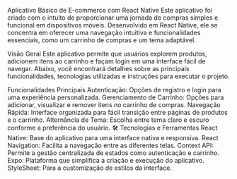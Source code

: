  Aplicativo Básico de E-commerce com React Native
Este aplicativo foi criado com o intuito de proporcionar uma jornada de compras simples e funcional em dispositivos móveis. Desenvolvido em React Native, ele se concentra em oferecer uma navegação intuitiva e funcionalidades essenciais, como um carrinho de compras e um tema adaptável.

 Visão Geral
Este aplicativo permite que usuários explorem produtos, adicionem itens ao carrinho e façam login em uma interface fácil de navegar. Abaixo, você encontrará detalhes sobre as principais funcionalidades, tecnologias utilizadas e instruções para executar o projeto.

 Funcionalidades Principais
Autenticação: Opções de registro e login para uma experiência personalizada.
Gerenciamento de Carrinho: Opções para adicionar, visualizar e remover itens no carrinho de compras.
Navegação Rápida: Interface organizada para fácil transição entre páginas de produtos e o carrinho.
Alternância de Tema: Escolha entre tema claro e escuro conforme a preferência do usuário.
🛠 Tecnologias e Ferramentas
React Native: Base do aplicativo para uma interface nativa e responsiva.
React Navigation: Facilita a navegação entre as diferentes telas.
Context API: Permite a gestão centralizada de estados como autenticação e carrinho.
Expo: Plataforma que simplifica a criação e execução do aplicativo.
StyleSheet: Para a customização de estilos da interface.
